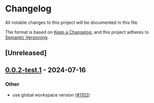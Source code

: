 # Changelog
All notable changes to this project will be documented in this file.

The format is based on [Keep a Changelog](https://keepachangelog.com/en/1.0.0/),
and this project adheres to [Semantic Versioning](https://semver.org/spec/v2.0.0.html).

## [Unreleased]

## [0.0.2-test.1](https://github.com/succinctlabs/sp1/compare/sp1-derive-v0.0.2-test...sp1-derive-v0.0.2-test.1) - 2024-07-16

### Other
- use global workspace version ([#1102](https://github.com/succinctlabs/sp1/pull/1102))
